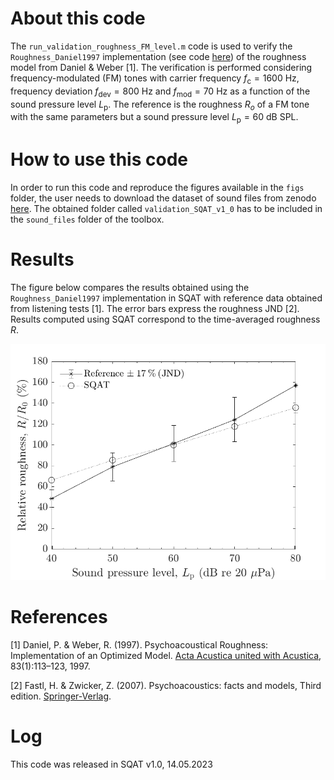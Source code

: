 # About this code 
The `run_validation_roughness_FM_level.m` code is used to verify the `Roughness_Daniel1997` implementation (see code [here](../../../psychoacoustic_metrics/Roughness_Daniel1997/Roughness_Daniel1997.m)) of the roughness model from Daniel & Weber [1]. The verification is performed considering frequency-modulated (FM) tones with carrier frequency $f_{\mathrm{c}}=1600~\mathrm{Hz}$, frequency deviation $f_{\mathrm{dev}}=800~\mathrm{Hz}$ and $f_{\mathrm{mod}}=70~\mathrm{Hz}$ as a function of the sound pressure level $L_{\mathrm{p}}$. The reference is the roughness $R_o$ of a FM tone with the same parameters but a sound pressure level $L_{\mathrm{p}}=60~\mathrm{dB}~ \mathrm{SPL}$.

# How to use this code
In order to run this code and reproduce the figures available in the `figs` folder, the user needs to download the dataset of sound files from zenodo <a href="https://doi.org/10.5281/zenodo.7933206" target="_blank">here</a>. The obtained folder called `validation_SQAT_v1_0` has to be included in the `sound_files` folder of the toolbox. 

# Results
The figure below compares the results obtained using the `Roughness_Daniel1997` implementation in SQAT  with reference data obtained from listening tests [1]. The error bars express the roughness JND [2]. Results computed using SQAT correspond to the time-averaged roughness $R$.   

![](figs/validation_FS_fmod_FM_tones_level.png)   

# References
[1] Daniel, P. & Weber, R. (1997). Psychoacoustical Roughness: Implementation of an Optimized Model. [Acta Acustica united with Acustica](https://www.ingentaconnect.com/content/dav/aaua/1997/00000083/00000001/art00020), 83(1):113–123, 1997.

[2] Fastl, H. & Zwicker, Z. (2007). Psychoacoustics: facts and models, Third edition. [Springer-Verlag](https://doi.org/10.1007/978-3-540-68888-4).

# Log
This code was released in SQAT v1.0, 14.05.2023




 
